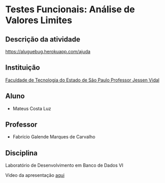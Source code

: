 # Testes Funcionais: Análise de Valores Limites

## Descrição da atividade
https://aluguebug.herokuapp.com/ajuda

## Instituição
[Faculdade de Tecnologia do Estado de São Paulo Professor Jessen Vidal](https://fatecsjc-prd.azurewebsites.net/)

## Aluno
- Mateus Costa Luz

## Professor
- Fabrício Galende Marques de Carvalho

## Disciplina
Laboratório de Desenvolvimento em Banco de Dados VI

Video da apresentação [aqui]()